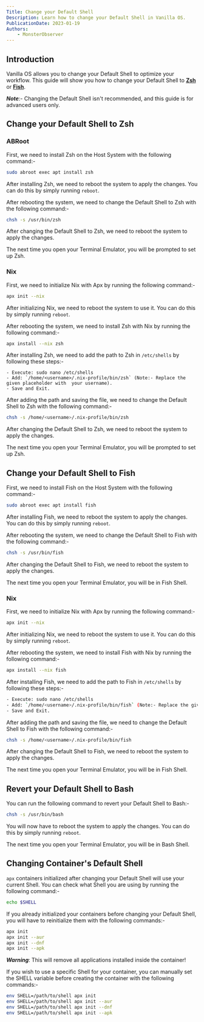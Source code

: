 ```yaml
---
Title: Change your Default Shell
Description: Learn how to change your Default Shell in Vanilla OS.
PublicationDate: 2023-01-19
Authors:
    - MonsterObserver
---
```


## Introduction

Vanilla OS allows you to change your Default Shell to optimize your workflow. This guide will show you how to change your Default Shell to [**Zsh**](https://zsh.sourceforge.io/) or [**Fish**](https://fishshell.com/).

**_Note_**:- Changing the Default Shell isn't recommended, and this guide is for advanced users only.

## Change your Default Shell to Zsh

### ABRoot

First, we need to install Zsh on the Host System with the following command:-

```bash
sudo abroot exec apt install zsh
```

After installing Zsh, we need to reboot the system to apply the changes. You can do this by simply running `reboot`.

After rebooting the system, we need to change the Default Shell to Zsh with the following command:-

```bash
chsh -s /usr/bin/zsh
```

After changing the Default Shell to Zsh, we need to reboot the system to apply the changes.

The next time you open your Terminal Emulator, you will be prompted to set up Zsh.

### Nix

First, we need to initialize Nix with Apx by running the following command:-

```bash
apx init --nix
```

After initializing Nix, we need to reboot the system to use it. You can do this by simply running `reboot`.

After rebooting the system, we need to install Zsh with Nix by running the following command:-

```bash
apx install --nix zsh
```

After installing Zsh, we need to add the path to Zsh in `/etc/shells` by following these steps:-

```text
- Execute: sudo nano /etc/shells
- Add: `/home/<username>/.nix-profile/bin/zsh` (Note:- Replace the given placeholder with  your username).
- Save and Exit.
```

After adding the path and saving the file, we need to change the Default Shell to Zsh with the following command:-

```bash
chsh -s /home/<username>/.nix-profile/bin/zsh
```

After changing the Default Shell to Zsh, we need to reboot the system to apply the changes.

The next time you open your Terminal Emulator, you will be prompted to set up Zsh.

## Change your Default Shell to Fish

First, we need to install Fish on the Host System with the following command:-

```bash
sudo abroot exec apt install fish
```

After installing Fish, we need to reboot the system to apply the changes. You can do this by simply running `reboot`.

After rebooting the system, we need to change the Default Shell to Fish with the following command:-

```bash
chsh -s /usr/bin/fish
```

After changing the Default Shell to Fish, we need to reboot the system to apply the changes.

The next time you open your Terminal Emulator, you will be in Fish Shell.

### Nix

First, we need to initialize Nix with Apx by running the following command:-

```bash
apx init --nix
```

After initializing Nix, we need to reboot the system to use it. You can do this by simply running `reboot`.

After rebooting the system, we need to install Fish with Nix by running the following command:-

```bash
apx install --nix fish
```

After installing Fish, we need to add the path to Fish in `/etc/shells` by following these steps:-

```bash
- Execute: sudo nano /etc/shells
- Add: `/home/<username>/.nix-profile/bin/fish` (Note:- Replace the given placeholder with  your username).
- Save and Exit.
```

After adding the path and saving the file, we need to change the Default Shell to Fish with the following command:-

```bash
chsh -s /home/<username>/.nix-profile/bin/fish
```

After changing the Default Shell to Fish, we need to reboot the system to apply the changes.

The next time you open your Terminal Emulator, you will be in Fish Shell.

## Revert your Default Shell to Bash

You can run the following command to revert your Default Shell to Bash:-

```bash
chsh -s /usr/bin/bash
```

You will now have to reboot the system to apply the changes. You can do this by simply running `reboot`.

The next time you open your Terminal Emulator, you will be in Bash Shell.

## Changing Container's Default Shell

`apx` containers initialized after changing your Default Shell will use your current Shell. You can check what Shell you are using by running the following command:-

```bash
echo $SHELL
```

If you already initialized your containers before changing your Default Shell, you will have to reinitialize them with the following commands:-

```bash
apx init
apx init --aur
apx init --dnf
apx init --apk
```
**_Warning_**: This will remove all applications installed inside the container!

If you wish to use a specific Shell for your container, you can manually set the SHELL variable before creating the container with the following commands:-

```bash
env SHELL=/path/to/shell apx init
env SHELL=/path/to/shell apx init --aur
env SHELL=/path/to/shell apx init --dnf
env SHELL=/path/to/shell apx init --apk
```
